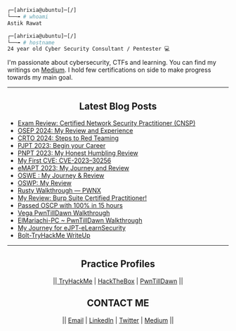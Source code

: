 ```bash
┌─[ahrixia@ubuntu]─[/]
└──╼ # whoami
Astik Rawat

┌─[ahrixia@ubuntu]─[/]
└──╼ # hostname
24 year old Cyber Security Consultant / Pentester 💻
```

I'm passionate about cybersecurity, CTFs and learning. You can find my writings on [Medium](https://astikrawat.medium.com/). 
I hold few certifications on side to make progress towards my main goal.

  ---

<h2 align='center'> Latest Blog Posts </h2>

<!-- BLOG-POST-LIST:START -->
- [Exam Review: Certified Network Security Practitioner (CNSP)](https://astikrawat.medium.com/exam-review-certified-network-security-practitioner-cnsp-dbb6740a836f)
- [OSEP 2024: My Review and Experience](https://astikrawat.medium.com/osep-2024-my-review-and-experience-059b753645f4)
- [CRTO 2024: Steps to Red Teaming](https://astikrawat.medium.com/crto-2024-steps-to-red-teaming-4f195945d694)
- [PJPT 2023: Begin your Career](https://astikrawat.medium.com/pjpt-2023-begin-your-career-b0b3a6f323af)
- [PNPT 2023: My Honest Humbling Review](https://astikrawat.medium.com/pnpt-2023-my-honest-humbling-review-24786b34cc77)
- [My First CVE: CVE-2023–30256](https://astikrawat.medium.com/my-first-cve-cve-2023-30256-63bc0de6c9f3)
- [eMAPT 2023: My Journey and Review](https://astikrawat.medium.com/emapt-2023-my-journey-and-review-f4b501d09f61)
- [OSWE : My Journey & Review](https://astikrawat.medium.com/oswe-2022-my-journey-review-df9e34e89629)
- [OSWP: My Review](https://astikrawat.medium.com/oswp-my-review-1154beafe8d2)
- [Rusty Walkthrough — PWNX](https://astikrawat.medium.com/rusty-walkthrough-pwnx-6b6b049a1528)
- [My Review: Burp Suite Certified Practitioner!](https://astikrawat.medium.com/my-review-burp-suite-certified-practitioner-8269bb8e382f)
- [Passed OSCP with 100% in 15 hours](https://astikrawat.medium.com/passed-oscp-with-100-in-15-hours-91d19ef766aa)
- [Vega PwnTillDawn Walkthrough](https://astikrawat.medium.com/vega-pwntilldawn-walkthrough-e1fd01cbc473)
- [ElMariachi-PC ~ PwnTillDawn Walkthrough](https://astikrawat.medium.com/elmariachi-pc-pwntilldawn-walkthrough-7c8468bd836a)
- [My Journey for eJPT-eLearnSecurity](https://astikrawat.medium.com/my-journey-for-ejpt-elearnsecurity-79ef105959f0)
- [Bolt-TryHackMe WriteUp](https://astikrawat.medium.com/bolt-tryhackme-writeup-9497c28ec213)
<!-- BLOG-POST-LIST:END -->

<!--Blog Post Workflow repo : https://github.com/gautamkrishnar/blog-post-workflow -->
<!-- Thanks to Gautam for blog workflow -->
  ------

<h2 align='center'> Practice Profiles </h2>

<p align='center'>
||<a href = "https://www.tryhackme.com/p/ahrixia"> TryHackMe</a> |
<a href = "https://www.hackthebox.eu/home/users/profile/213035"> HackTheBox</a> |
<a href = "https://www.online.pwntilldawn.com/Achievements/2048"> PwnTillDawn</a> ||

<h2 align='center'> CONTACT ME </h2>

<p align='center'>
|| <a href = "mailto: astikrawat@outlook.com"> Email</a> |
  <a href="https://www.linkedin.com/in/astikrawat/"> LinkedIn</a> |
  <a href="https://twitter.com/ahrixia"> Twitter</a> |
  <a href="https://astikrawat.medium.com"> Medium</a> ||
</p>
